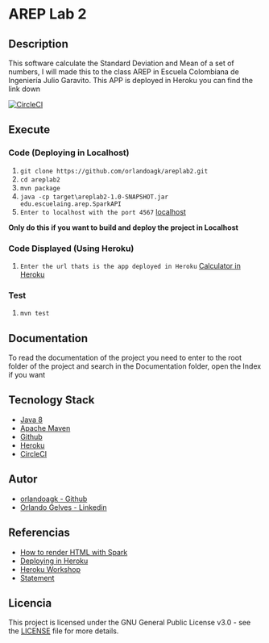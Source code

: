 # AREP Lab 2

## Description
This software calculate the Standard Deviation and Mean of a set of numbers, I will made this to the class AREP in Escuela Colombiana de Ingeniería Julio Garavito. This APP is deployed in Heroku you can find the link down

[![CircleCI](https://circleci.com/gh/orlandoagk/areplab2.svg?style=svg)](https://app.circleci.com/pipelines/github/orlandoagk)
## Execute
### Code (Deploying in Localhost)
1. `git clone https://github.com/orlandoagk/areplab2.git`
2. `cd areplab2`
3. `mvn package`
4. `java -cp target\areplab2-1.0-SNAPSHOT.jar edu.escuelaing.arep.SparkAPI`
5. `Enter to localhost with the port 4567` [localhost](localhost:4567/calculator)

**Only do this if you want to build and deploy the project in Localhost**
### Code Displayed (Using Heroku)
1. `Enter the url thats is the app deployed in Heroku` [Calculator in Heroku](https://immense-earth-74229.herokuapp.com/calculator)

### Test
1. `mvn test`

## Documentation
To read the documentation of the project you need to enter to the root folder of the project and search in the Documentation folder, open the Index if you want

## Tecnology Stack
- [Java 8](https://www.java.com/es/download/)
- [Apache Maven](https://maven.apache.org/)
- [Github](https://www.github.com/)
- [Heroku](https://www.heroku.com)
- [CircleCI](https://www.circleci.com)

## Autor
- [orlandoagk - Github](https://www.github.com/orlandoagk)
- [Orlando Gelves - Linkedin](https://www.linkedin.com/in/orlando-antonio-gelves-kerguelen-11445b1a5/)

## Referencias
- [How to render HTML with Spark](http://campusvirtual.escuelaing.edu.co/moodle/pluginfile.php/129029/mod_resource/content/1/SparkWebApp.java)
- [Deploying in Heroku](https://devcenter.heroku.com/articles/git)
- [Heroku Workshop](http://campusvirtual.escuelaing.edu.co/moodle/pluginfile.php/127822/mod_resource/content/0/TallerHeroku.pdf)
- [Statement](http://campusvirtual.escuelaing.edu.co/moodle/pluginfile.php/127823/mod_resource/content/0/EnunciadoTareaDisen%CC%83oConceptosBa%CC%81sicos.pdf)

## Licencia
This project is licensed under the GNU General Public License v3.0 - see the [LICENSE](https://github.com/orlandoagk/areplab2/blob/master/licence/licencia.md) file for more details.
